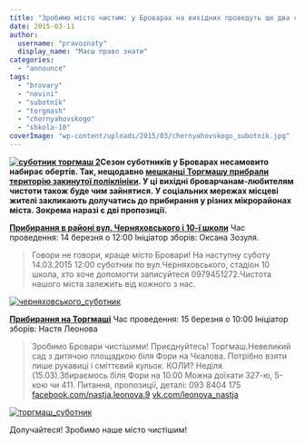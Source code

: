 ```yaml
---
title: "Зробимо місто чистим: у Броварах на вихідних проведуть ще два суботника"
date: 2015-03-11
author: 
  username: "pravoznaty"
  display_name: "Маєш право знати"
categories: 
  - "announce"
tags: 
  - "brovary"
  - "novini"
  - "subotnik"
  - "torgmash"
  - "chernyahovskogo"
  - "shkola-10"
coverImage: "wp-content/uploads/2015/03/chernyahovskogo_subotnik.jpg"
---
```


**[![суботник торгмаш 2](https://mpz.brovary.org/wp-content/uploads/2015/03/07D_3188.jpg)](https://mpz.brovary.org/wp-content/uploads/2015/03/07D_3188.jpg)Сезон суботників у Броварах несамовито набирає обертів. Так, нещодавно [мешканці Торгмашу прибрали територію закинутої поліклініки](https://mpz.brovary.org/sezon-subotnikiv-u-brovarah-vidkrito-meshkantsi-torgmashu-oblagorodili-zakinutu-polikliniku/). У ці вихідні броварчанам-любителям чистоти також буде чим зайнятися. У соціальних мережах місцеві жителі закликають долучатись до прибирання у різних мікрорайонах міста. Зокрема наразі є дві пропозиції.**

[**Прибирання в районі вул. Черняховського і 10-ї школи**](https://www.facebook.com/groups/brovary/permalink/998152423548057/) Час проведення: 14 березня о 12:00 Ініціатор зборів: Оксана Зозуля.

> Говори не говори, краще місто Бровари! На наступну суботу 14.03.2015 12:00 суботник по вул.Черняховського, стадіон 10 школа, хто хоче допомогти записуйтеся 0979451272.Чистота нашого міста залежить від кожного з нас.

[![черняховського_суботник](https://mpz.brovary.org/wp-content/uploads/2015/03/chernyahovskogo_subotnik.jpg)](https://mpz.brovary.org/wp-content/uploads/2015/03/chernyahovskogo_subotnik.jpg)

**[Прибирання на Торгмаші](https://www.facebook.com/groups/brovary/permalink/1000626279967338/)** Час проведення: 15 березня о 10:00 Ініціатор зборів: Настя Леонова

> Зробимо Бровари чистішими! Приєднуйтесь! Торгмаш.Невеликий сад з дитячою площадкою біля Фори на Чкалова. Потрібно взяти лише рукавиці і сміттєвий кульок. КОЛИ? Неділя (15.03).Збираємось біля Фори на 10.00 Можна доїхати 327-ю, 5-кою чи 411. Питання, пропозиції, деталі: 093 8404 175 [facebook.com/nastja.leonova.9](https://facebook.com/nastja.leonova.9) [vk.com/leonova\_nastja](https://vk.com/leonova_nastja)

[![торгмаш_суботник](https://mpz.brovary.org/wp-content/uploads/2015/03/torgmash_subotnik.jpg)](https://mpz.brovary.org/wp-content/uploads/2015/03/torgmash_subotnik.jpg)

Долучайтеся! Зробимо наше місто чистішим!
